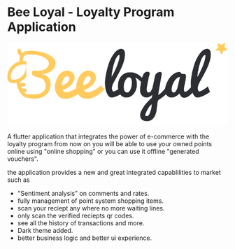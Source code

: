 # Bee Loyal - Loyalty Program Application
![GitHub Logo](assets/images/beel.png)

A flutter application that integrates the power of e-commerce with the loyalty program from now on you will be able to use your owned points online 
using "online shopping" or you can use it offline "generated vouchers".

the application provides a new and great integrated capablilities to market such as 
- "Sentiment analysis" on comments and rates.
- fully management of point system shopping items.
- scan your reciept any where no more waiting lines.
- only scan the verified reciepts qr codes.
- see all the history of transactions and more.
- Dark theme added.
- better business logic and better ui experience.
